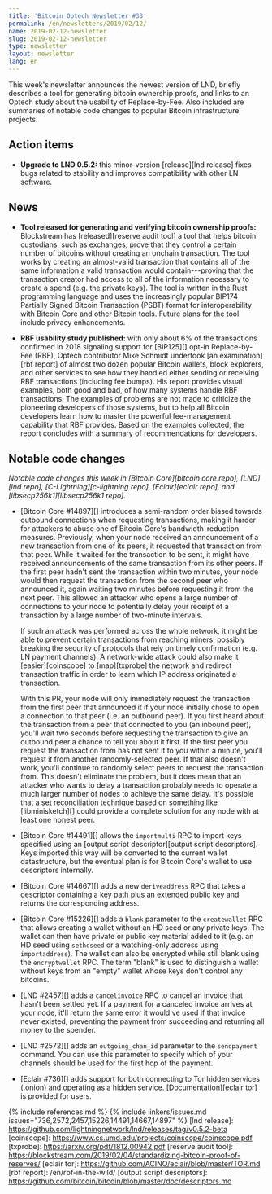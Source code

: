 ```yaml
---
title: 'Bitcoin Optech Newsletter #33'
permalink: /en/newsletters/2019/02/12/
name: 2019-02-12-newsletter
slug: 2019-02-12-newsletter
type: newsletter
layout: newsletter
lang: en
---
```

This week's newsletter announces the newest version of LND, briefly
describes a tool for generating bitcoin ownership proofs, and links to an
Optech study about the usability of Replace-by-Fee.  Also included are
summaries of notable code changes to popular Bitcoin infrastructure
projects.

## Action items

- **Upgrade to LND 0.5.2:** this minor-version [release][lnd release]
  fixes bugs related to stability and improves compatibility with other
  LN software.

## News

- **Tool released for generating and verifying bitcoin ownership proofs:**
  Blockstream has [released][reserve audit tool] a tool that
  helps bitcoin custodians, such as exchanges, prove that they control a
  certain number of bitcoins without creating an onchain transaction.
  The tool works by creating an almost-valid transaction that contains
  all of the same information a valid transaction would
  contain---proving that the transaction creator had access to all of
  the information necessary to create a spend (e.g. the private keys).
  The tool is written in the Rust programming language and uses the
  increasingly popular BIP174 Partially Signed Bitcoin Transaction
  (PSBT) format for interoperability with Bitcoin Core and other Bitcoin
  tools.  Future plans for the tool include privacy enhancements.

- **RBF usability study published:** with only about 6% of the
  transactions confirmed in 2018 signaling support for [BIP125][] opt-in
  Replace-by-Fee (RBF), Optech contributor Mike Schmidt undertook [an
  examination][rbf report] of almost two dozen popular Bitcoin wallets,
  block explorers, and other services to see how they handled either
  sending or receiving RBF transactions (including fee bumps).  His
  report provides visual examples, both good and bad, of how many systems handle RBF
  transactions.  The examples of problems are not made to criticize the pioneering developers of
  those systems, but to help all Bitcoin developers learn how to master
  the powerful fee-management capability that RBF provides.
  Based on the examples collected, the report
  concludes with a summary of recommendations for developers.

## Notable code changes

*Notable code changes this week in [Bitcoin Core][bitcoin core repo], [LND][lnd repo], [C-Lightning][c-lightning repo],
[Eclair][eclair repo], and [libsecp256k1][libsecp256k1 repo].*

- [Bitcoin Core #14897][] introduces a semi-random order biased towards
  outbound connections when requesting transactions, making it harder
  for attackers to abuse one of Bitcoin Core's bandwidth-reduction
  measures.  Previously, when your node received an announcement of a
  new transaction from one of its peers, it requested that transaction
  from that peer.  While it waited for the transaction to be sent, it
  might have received announcements of the same transaction from its
  other peers.  If the first peer hadn't sent the transaction within two
  minutes, your node would then request the transaction from the second
  peer who announced it, again waiting two minutes before requesting it
  from the next peer.  This allowed an attacker who opens a large number
  of connections to your node to potentially delay your receipt of a
  transaction by a large number of two-minute intervals.

  If such an attack was performed across the whole network, it might
  be able to prevent certain transactions from reaching miners,
  possibly breaking the security of protocols that rely on timely
  confirmation (e.g. LN payment channels).  A network-wide attack
  could also make it [easier][coinscope] to [map][txprobe] the network
  and redirect transaction traffic in order to learn which IP address
  originated a transaction.

  With this PR, your node will only immediately request the
  transaction from the first peer that announced it if your node
  initially chose to open a connection to that peer (i.e. an outbound
  peer).  If you first heard about the transaction from a peer that
  connected to you (an inbound peer), you'll wait two seconds before
  requesting the transaction to give an outbound peer a chance to tell
  you about it first.  If the first peer you request the transaction
  from has not sent it to you within a minute, you'll request it from
  another randomly-selected peer.  If that also doesn't work, you'll
  continue to randomly select peers to request the transaction from.
  This doesn't eliminate the problem, but it does mean that
  an attacker who wants to delay a transaction probably needs to
  operate a much larger number of nodes to achieve the same delay.
  It's possible that a set reconciliation technique based on something
  like [libminisketch][] could provide a complete solution for any
  node with at least one honest peer.

- [Bitcoin Core #14491][] allows the `importmulti` RPC to import keys
  specified using an [output script descriptor][output script
  descriptors].  Keys imported this way will be converted to the current
  wallet datastructure, but the eventual plan is for Bitcoin Core's
  wallet to use descriptors internally.

- [Bitcoin Core #14667][] adds a new `deriveaddress` RPC that takes a
  descriptor containing a key path plus an extended public key and
  returns the corresponding address.

- [Bitcoin Core #15226][] adds a `blank` parameter to the `createwallet`
  RPC that allows creating a wallet without an HD seed or any private
  keys.  The wallet can then have private or public key material added
  to it (e.g. an HD seed using `sethdseed` or a watching-only address
  using `importaddress`).  The wallet can also be encrypted while still
  blank using the `encryptwallet` RPC.  The term "blank" is used to
  distinguish a wallet without keys from an "empty" wallet whose keys
  don't control any bitcoins.

- [LND #2457][] adds a `cancelinvoice` RPC to cancel an invoice that
  hasn't been settled yet.  If a payment for a canceled invoice arrives
  at your node, it'll return the same error it would've used if that
  invoice never existed, preventing the payment from succeeding and
  returning all money to the spender.

- [LND #2572][] adds an `outgoing_chan_id` parameter to the `sendpayment`
  command.  You can use this parameter to specify which of your channels
  should be used for the first hop of the payment.

- [Eclair #736][] adds support for both connecting to Tor hidden
  services (.onion) and operating as a hidden service.
  [Documentation][eclair tor] is provided for users.

{% include references.md %}
{% include linkers/issues.md issues="736,2572,2457,15226,14491,14667,14897" %}
[lnd release]: https://github.com/lightningnetwork/lnd/releases/tag/v0.5.2-beta
[coinscope]: https://www.cs.umd.edu/projects/coinscope/coinscope.pdf
[txprobe]: https://arxiv.org/pdf/1812.00942.pdf
[reserve audit tool]: https://blockstream.com/2019/02/04/standardizing-bitcoin-proof-of-reserves/
[eclair tor]: https://github.com/ACINQ/eclair/blob/master/TOR.md
[rbf report]: /en/rbf-in-the-wild/
[output script descriptors]: https://github.com/bitcoin/bitcoin/blob/master/doc/descriptors.md
